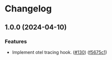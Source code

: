 # Changelog

## 1.0.0 (2024-04-10)


### Features

* Implement otel tracing hook. ([#130](https://github.com/kinyoklion/go-server-sdk/issues/130)) ([f5675c1](https://github.com/kinyoklion/go-server-sdk/commit/f5675c1d20976dc1f9dbb4064ab648abfd7765c2))
